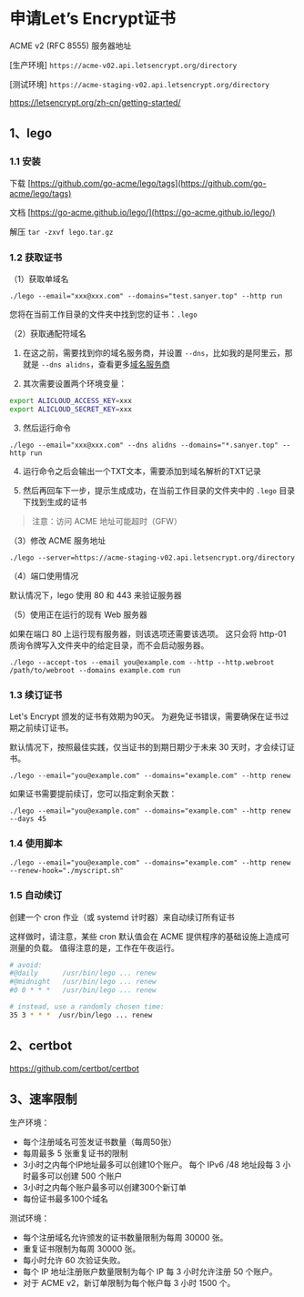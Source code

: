 # 申请Let’s Encrypt证书

ACME v2 (RFC 8555) 服务器地址

[生产环境] `https://acme-v02.api.letsencrypt.org/directory`

[测试环境] `https://acme-staging-v02.api.letsencrypt.org/directory`

 https://letsencrypt.org/zh-cn/getting-started/

## 1、lego

### 1.1 安装

下载 [https://github.com/go-acme/lego/tags](https://github.com/go-acme/lego/tags)

文档 [https://go-acme.github.io/lego/](https://go-acme.github.io/lego/)

解压 `tar -zxvf lego.tar.gz`

### 1.2 获取证书

（1）获取单域名

`./lego --email="xxx@xxx.com" --domains="test.sanyer.top" --http run`

您将在当前工作目录的文件夹中找到您的证书：`.lego`

（2）获取通配符域名

1. 在这之前，需要找到你的域名服务商，并设置 `--dns`，比如我的是阿里云，那就是 `--dns alidns`，查看更多[域名服务商](https://go-acme.github.io/lego/dns/)

2. 其次需要设置两个环境变量：

```sh
export ALICLOUD_ACCESS_KEY=xxx
export ALICLOUD_SECRET_KEY=xxx
```

3. 然后运行命令

`./lego --email="xxx@xxx.com" --dns alidns --domains="*.sanyer.top" --http run`

4. 运行命令之后会输出一个TXT文本，需要添加到域名解析的TXT记录

5. 然后再回车下一步，提示生成成功，在当前工作目录的文件夹中的 `.lego` 目录下找到生成的证书

> 注意：访问 ACME 地址可能超时（GFW）

（3）修改 ACME 服务地址

`./lego --server=https://acme-staging-v02.api.letsencrypt.org/directory`

（4）端口使用情况

默认情况下，lego 使用 80 和 443 来验证服务器

（5）使用正在运行的现有 Web 服务器

如果在端口 80 上运行现有服务器，则该选项还需要该选项。 这只会将 http-01 质询令牌写入文件夹中的给定目录，而不会启动服务器。

`./lego --accept-tos --email you@example.com --http --http.webroot /path/to/webroot --domains example.com run`

### 1.3 续订证书

Let's Encrypt 颁发的证书有效期为90天。 为避免证书错误，需要确保在证书过期之前续订证书。

默认情况下，按照最佳实践，仅当证书的到期日期少于未来 30 天时，才会续订证书。

`./lego --email="you@example.com" --domains="example.com" --http renew`

如果证书需要提前续订，您可以指定剩余天数：

`./lego --email="you@example.com" --domains="example.com" --http renew --days 45`

### 1.4 使用脚本

`./lego --email="you@example.com" --domains="example.com" --http renew --renew-hook="./myscript.sh"`

### 1.5 自动续订

创建一个 cron 作业（或 systemd 计时器）来自动续订所有证书

这样做时，请注意，某些 cron 默认值会在 ACME 提供程序的基础设施上造成可测量的负载。 值得注意的是，工作在午夜运行。

```sh
# avoid:
#@daily      /usr/bin/lego ... renew
#@midnight   /usr/bin/lego ... renew
#0 0 * * *   /usr/bin/lego ... renew

# instead, use a randomly chosen time:
35 3 * * *  /usr/bin/lego ... renew
```

## 2、certbot

https://github.com/certbot/certbot

## 3、速率限制

生产环境：

- 每个注册域名可签发证书数量（每周50张）
- 每周最多 5 张重复证书的限制
- 3小时之内每个IP地址最多可以创建10个账户。 每个 IPv6 /48 地址段每 3 小时最多可以创建 500 个账户
- 3小时之内每个账户最多可以创建300个新订单
- 每份证书最多100个域名

测试环境：

- 每个注册域名允许颁发的证书数量限制为每周 30000 张。
- 重复证书限制为每周 30000 张。
- 每小时允许 60 次验证失败。
- 每个 IP 地址注册账户数量限制为每个 IP 每 3 小时允许注册 50 个账户。
- 对于 ACME v2，新订单限制为每个帐户每 3 小时 1500 个。